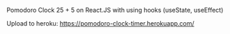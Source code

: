 Pomodoro Clock 25 + 5 on React.JS with using hooks (useState, useEffect)

Upload to heroku: https://pomodoro-clock-timer.herokuapp.com/
